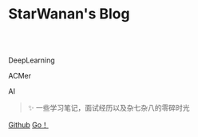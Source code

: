 <!-- _coverpage.md -->

# StarWanan's Blog

<br>

<span id="busuanzi_container_site_pv" style='display:none'>
    👀 本站总访问量：<span id="busuanzi_value_site_pv"></span> 次
</span>
<span id="busuanzi_container_site_uv" style='display:none'>
    | 🚴‍♂️ 本站总访客数：<span id="busuanzi_value_site_uv"></span> 人
</span>

<br>

DeepLearning

ACMer

AI

> ✨ 一些学习笔记，面试经历以及杂七杂八的零碎时光

[Github](https://github.com/StarWanan/starwanan.github.io)
[Go！](README.md)


